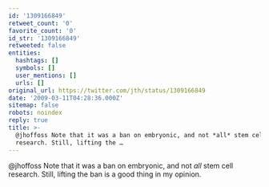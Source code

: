 ```yaml
---
id: '1309166849'
retweet_count: '0'
favorite_count: '0'
id_str: '1309166849'
retweeted: false
entities:
  hashtags: []
  symbols: []
  user_mentions: []
  urls: []
original_url: https://twitter.com/jth/status/1309166849
date: '2009-03-11T04:28:36.000Z'
sitemap: false
robots: noindex
reply: true
title: >-
  @jhoffoss Note that it was a ban on embryonic, and not *all* stem cell
  research. Still, lifting the …
---
```


@jhoffoss Note that it was a ban on embryonic, and not *all* stem cell research. Still, lifting the ban is a good thing in my opinion.